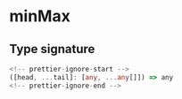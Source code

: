 # minMax

## Type signature

```typescript
<!-- prettier-ignore-start -->
([head, ...tail]: [any, ...any[]]) => any
<!-- prettier-ignore-end -->
```
